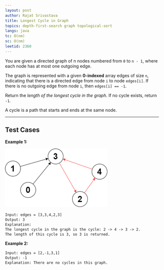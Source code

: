 ```yaml
---
layout: post
author: Rajat Srivastava
title: Longest Cycle in Graph
topics: depth-first-search graph topological-sort
langs: java
tc: O(nm)
sc: O(nm)
leetid: 2360
---
```


You are given a directed graph of n nodes numbered from `0` to `n - 1`, where each node has at most one outgoing edge.

The graph is represented with a given **0-indexed** array edges of size `n`, indicating that there is a directed edge from node `i` to node `edges[i]`. If there is no outgoing edge from node `i`, then `edges[i] == -1`.

Return the *length of the longest cycle in the graph*. If no cycle exists, return `-1`.

A cycle is a path that starts and ends at the same node.

---

## Test Cases

**Example 1:** 

![Screenshot](assets/img/code/longest-cycle.png)
```
Input: edges = [3,3,4,2,3]
Output: 3
Explanation: 
The longest cycle in the graph is the cycle: 2 -> 4 -> 3 -> 2.
The length of this cycle is 3, so 3 is returned.
```

**Example 2:** 
```
Input: edges = [2,-1,3,1]
Output: -1
Explanation: There are no cycles in this graph.
```